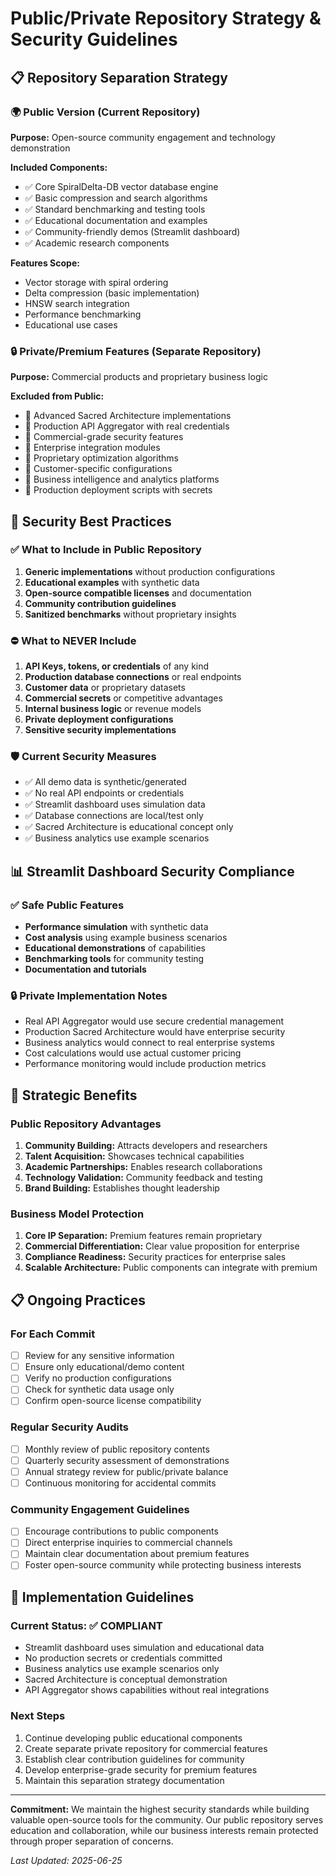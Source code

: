 # Public/Private Repository Strategy & Security Guidelines

## 📋 Repository Separation Strategy

### 🌍 Public Version (Current Repository)
**Purpose:** Open-source community engagement and technology demonstration

**Included Components:**
- ✅ Core SpiralDelta-DB vector database engine
- ✅ Basic compression and search algorithms
- ✅ Standard benchmarking and testing tools
- ✅ Educational documentation and examples
- ✅ Community-friendly demos (Streamlit dashboard)
- ✅ Academic research components

**Features Scope:**
- Vector storage with spiral ordering
- Delta compression (basic implementation)
- HNSW search integration
- Performance benchmarking
- Educational use cases

### 🔒 Private/Premium Features (Separate Repository)
**Purpose:** Commercial products and proprietary business logic

**Excluded from Public:**
- 🚫 Advanced Sacred Architecture implementations
- 🚫 Production API Aggregator with real credentials
- 🚫 Commercial-grade security features
- 🚫 Enterprise integration modules
- 🚫 Proprietary optimization algorithms
- 🚫 Customer-specific configurations
- 🚫 Business intelligence and analytics platforms
- 🚫 Production deployment scripts with secrets

## 🔐 Security Best Practices

### ✅ What to Include in Public Repository
1. **Generic implementations** without production configurations
2. **Educational examples** with synthetic data
3. **Open-source compatible licenses** and documentation
4. **Community contribution guidelines**
5. **Sanitized benchmarks** without proprietary insights

### ⛔ What to NEVER Include
1. **API Keys, tokens, or credentials** of any kind
2. **Production database connections** or real endpoints
3. **Customer data** or proprietary datasets
4. **Commercial secrets** or competitive advantages
5. **Internal business logic** or revenue models
6. **Private deployment configurations**
7. **Sensitive security implementations**

### 🛡️ Current Security Measures
- ✅ All demo data is synthetic/generated
- ✅ No real API endpoints or credentials
- ✅ Streamlit dashboard uses simulation data
- ✅ Database connections are local/test only
- ✅ Sacred Architecture is educational concept only
- ✅ Business analytics use example scenarios

## 📊 Streamlit Dashboard Security Compliance

### ✅ Safe Public Features
- **Performance simulation** with synthetic data
- **Cost analysis** using example business scenarios  
- **Educational demonstrations** of capabilities
- **Benchmarking tools** for community testing
- **Documentation and tutorials**

### 🔒 Private Implementation Notes
- Real API Aggregator would use secure credential management
- Production Sacred Architecture would have enterprise security
- Business analytics would connect to real enterprise systems
- Cost calculations would use actual customer pricing
- Performance monitoring would include production metrics

## 🎯 Strategic Benefits

### Public Repository Advantages
1. **Community Building:** Attracts developers and researchers
2. **Talent Acquisition:** Showcases technical capabilities
3. **Academic Partnerships:** Enables research collaborations
4. **Technology Validation:** Community feedback and testing
5. **Brand Building:** Establishes thought leadership

### Business Model Protection
1. **Core IP Separation:** Premium features remain proprietary
2. **Commercial Differentiation:** Clear value proposition for enterprise
3. **Compliance Readiness:** Security practices for enterprise sales
4. **Scalable Architecture:** Public components can integrate with premium

## 📋 Ongoing Practices

### For Each Commit
- [ ] Review for any sensitive information
- [ ] Ensure only educational/demo content
- [ ] Verify no production configurations
- [ ] Check for synthetic data usage only
- [ ] Confirm open-source license compatibility

### Regular Security Audits
- [ ] Monthly review of public repository contents
- [ ] Quarterly security assessment of demonstrations
- [ ] Annual strategy review for public/private balance
- [ ] Continuous monitoring for accidental commits

### Community Engagement Guidelines
- [ ] Encourage contributions to public components
- [ ] Direct enterprise inquiries to commercial channels
- [ ] Maintain clear documentation about premium features
- [ ] Foster open-source community while protecting business interests

## 🚀 Implementation Guidelines

### Current Status: ✅ COMPLIANT
- Streamlit dashboard uses simulation and educational data
- No production secrets or credentials committed
- Business analytics use example scenarios only
- Sacred Architecture is conceptual demonstration
- API Aggregator shows capabilities without real integrations

### Next Steps
1. Continue developing public educational components
2. Create separate private repository for commercial features
3. Establish clear contribution guidelines for community
4. Develop enterprise-grade security for premium features
5. Maintain this separation strategy documentation

---

**Commitment:** We maintain the highest security standards while building valuable open-source tools for the community. Our public repository serves education and collaboration, while our business interests remain protected through proper separation of concerns.

*Last Updated: 2025-06-25*